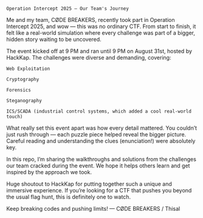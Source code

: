                                                                                             Operation Intercept 2025 — Our Team's Journey

Me and my team, CØDE BREAKERS, recently took part in Operation Intercept 2025, and wow — this was no ordinary CTF. From start to finish, it felt like a real-world simulation where every challenge was part of a bigger, hidden story waiting to be uncovered.

The event kicked off at 9 PM and ran until 9 PM on August 31st, hosted by HackKap. The challenges were diverse and demanding, covering:

    Web Exploitation

    Cryptography

    Forensics

    Steganography

    ICS/SCADA (industrial control systems, which added a cool real-world touch)

What really set this event apart was how every detail mattered. You couldn’t just rush through — each puzzle piece helped reveal the bigger picture. Careful reading and understanding the clues (enunciation!) were absolutely key.

In this repo, I’m sharing the walkthroughs and solutions from the challenges our team cracked during the event. We hope it helps others learn and get inspired by the approach we took.

Huge shoutout to HackKap for putting together such a unique and immersive experience. If you’re looking for a CTF that pushes you beyond the usual flag hunt, this is definitely one to watch.

Keep breaking codes and pushing limits!
— CØDE BREAKERS / Thisal
